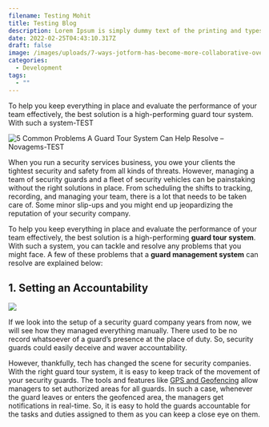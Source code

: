 ```yaml
---
filename: Testing Mohit
title: Testing Blog
description: Lorem Ipsum is simply dummy text of the printing and typesetting industry.
date: 2022-02-25T04:43:10.317Z
draft: false
image: /images/uploads/7-ways-jotform-has-become-more-collaborative-over-the-years-ffa3a9.png
categories:
  - Development
tags:
  - ""
---
```

<!--StartFragment-->

To help you keep everything in place and evaluate the performance of your team effectively, the best solution is a high-performing guard tour system. With such a system-TEST

![5 Common Problems A Guard Tour System Can Help Resolve – Novagems-TEST](https://flamboyant-benz-eb887f.netlify.app/images/uploads/2-customized-approach-for-every-business-min.jpg)

When you run a security services business, you owe your clients the tightest security and safety from all kinds of threats. However, managing a team of security guards and a fleet of security vehicles can be painstaking without the right solutions in place. From scheduling the shifts to tracking, recording, and managing your team, there is a lot that needs to be taken care of. Some minor slip-ups and you might end up jeopardizing the reputation of your security company.

To help you keep everything in place and evaluate the performance of your team effectively, the best solution is a high-performing **guard tour system**. With such a system, you can tackle and resolve any problems that you might face. A few of these problems that a **guard management system** can resolve are explained below:

## 1. Setting an Accountability

![](https://flamboyant-benz-eb887f.netlify.app/images/novagems-img/blogs/account.jpeg)

If we look into the setup of a security guard company years from now, we will see how they managed everything manually. There used to be no record whatsoever of a guard’s presence at the place of duty. So, security guards could easily deceive and waver accountability.

However, thankfully, tech has changed the scene for security companies. With the right guard tour system, it is easy to keep track of the movement of your security guards. The tools and features like [GPS and Geofencing](https://flamboyant-benz-eb887f.netlify.app/blog/5-common-problems-a-guard-tour-system-can-help-resolve-novagems-test/#) allow managers to set authorized areas for all guards. In such a case, whenever the guard leaves or enters the geofenced area, the managers get notifications in real-time. So, it is easy to hold the guards accountable for the tasks and duties assigned to them as you can keep a close eye on them.

<!--EndFragment-->